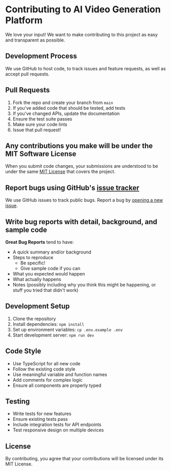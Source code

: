 # Contributing to AI Video Generation Platform

We love your input! We want to make contributing to this project as easy and transparent as possible.

## Development Process

We use GitHub to host code, to track issues and feature requests, as well as accept pull requests.

## Pull Requests

1. Fork the repo and create your branch from `main`
2. If you've added code that should be tested, add tests
3. If you've changed APIs, update the documentation
4. Ensure the test suite passes
5. Make sure your code lints
6. Issue that pull request!

## Any contributions you make will be under the MIT Software License

When you submit code changes, your submissions are understood to be under the same [MIT License](LICENSE) that covers the project.

## Report bugs using GitHub's [issue tracker](../../issues)

We use GitHub issues to track public bugs. Report a bug by [opening a new issue](../../issues/new).

## Write bug reports with detail, background, and sample code

**Great Bug Reports** tend to have:

- A quick summary and/or background
- Steps to reproduce
  - Be specific!
  - Give sample code if you can
- What you expected would happen
- What actually happens
- Notes (possibly including why you think this might be happening, or stuff you tried that didn't work)

## Development Setup

1. Clone the repository
2. Install dependencies: `npm install`
3. Set up environment variables: `cp .env.example .env`
4. Start development server: `npm run dev`

## Code Style

- Use TypeScript for all new code
- Follow the existing code style
- Use meaningful variable and function names
- Add comments for complex logic
- Ensure all components are properly typed

## Testing

- Write tests for new features
- Ensure existing tests pass
- Include integration tests for API endpoints
- Test responsive design on multiple devices

## License

By contributing, you agree that your contributions will be licensed under its MIT License.